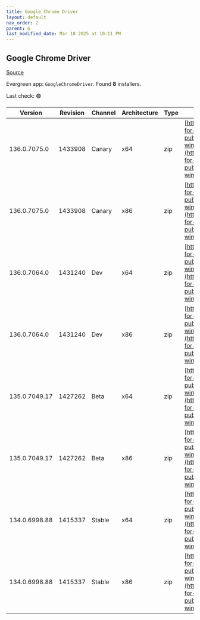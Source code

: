 ```yaml
---
title: Google Chrome Driver
layout: default
nav_order: 2
parent: G
last_modified_date: Mar 18 2025 at 10:11 PM
---
```


## Google Chrome Driver

[Source](https://googlechromelabs.github.io/chrome-for-testing/)

Evergreen app: `GoogleChromeDriver`. Found **8** installers.

Last check: 🟢

| Version       | Revision | Channel | Architecture | Type | URI                                                                                                                                                                                                        |
| ------------- | -------- | ------- | ------------ | ---- | ---------------------------------------------------------------------------------------------------------------------------------------------------------------------------------------------------------- |
| 136.0.7075.0  | 1433908  | Canary  | x64          | zip  | [https://storage.googleapis.com/chrome-for-testing-public/136.0.7075.0/win64/chromedriver-win64.zip](https://storage.googleapis.com/chrome-for-testing-public/136.0.7075.0/win64/chromedriver-win64.zip)   |
| 136.0.7075.0  | 1433908  | Canary  | x86          | zip  | [https://storage.googleapis.com/chrome-for-testing-public/136.0.7075.0/win32/chromedriver-win32.zip](https://storage.googleapis.com/chrome-for-testing-public/136.0.7075.0/win32/chromedriver-win32.zip)   |
| 136.0.7064.0  | 1431240  | Dev     | x64          | zip  | [https://storage.googleapis.com/chrome-for-testing-public/136.0.7064.0/win64/chromedriver-win64.zip](https://storage.googleapis.com/chrome-for-testing-public/136.0.7064.0/win64/chromedriver-win64.zip)   |
| 136.0.7064.0  | 1431240  | Dev     | x86          | zip  | [https://storage.googleapis.com/chrome-for-testing-public/136.0.7064.0/win32/chromedriver-win32.zip](https://storage.googleapis.com/chrome-for-testing-public/136.0.7064.0/win32/chromedriver-win32.zip)   |
| 135.0.7049.17 | 1427262  | Beta    | x64          | zip  | [https://storage.googleapis.com/chrome-for-testing-public/135.0.7049.17/win64/chromedriver-win64.zip](https://storage.googleapis.com/chrome-for-testing-public/135.0.7049.17/win64/chromedriver-win64.zip) |
| 135.0.7049.17 | 1427262  | Beta    | x86          | zip  | [https://storage.googleapis.com/chrome-for-testing-public/135.0.7049.17/win32/chromedriver-win32.zip](https://storage.googleapis.com/chrome-for-testing-public/135.0.7049.17/win32/chromedriver-win32.zip) |
| 134.0.6998.88 | 1415337  | Stable  | x64          | zip  | [https://storage.googleapis.com/chrome-for-testing-public/134.0.6998.88/win64/chromedriver-win64.zip](https://storage.googleapis.com/chrome-for-testing-public/134.0.6998.88/win64/chromedriver-win64.zip) |
| 134.0.6998.88 | 1415337  | Stable  | x86          | zip  | [https://storage.googleapis.com/chrome-for-testing-public/134.0.6998.88/win32/chromedriver-win32.zip](https://storage.googleapis.com/chrome-for-testing-public/134.0.6998.88/win32/chromedriver-win32.zip) |
